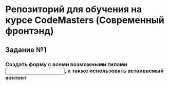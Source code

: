 # Репозиторий для обучения на курсе CodeMasters (Современный фронтэнд)

## Задание №1
### Создать форму с всеми возможными типами <input>, а также использовать встаиваемый контент